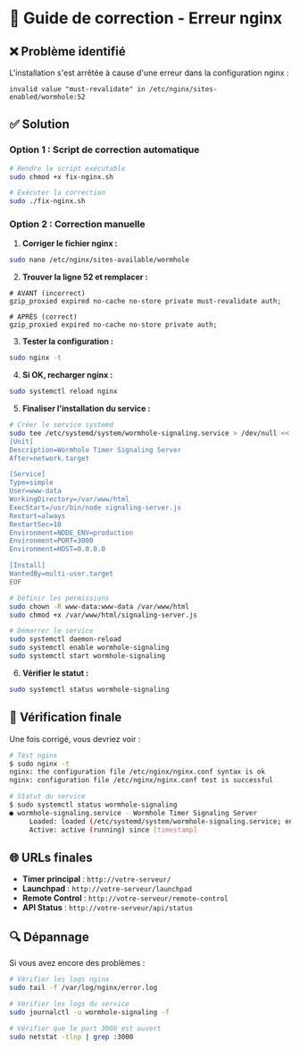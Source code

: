 # 🔧 Guide de correction - Erreur nginx

## ❌ Problème identifié

L'installation s'est arrêtée à cause d'une erreur dans la configuration nginx :
```
invalid value "must-revalidate" in /etc/nginx/sites-enabled/wormhole:52
```

## ✅ Solution

### Option 1 : Script de correction automatique

```bash
# Rendre le script exécutable
sudo chmod +x fix-nginx.sh

# Exécuter la correction
sudo ./fix-nginx.sh
```

### Option 2 : Correction manuelle

1. **Corriger le fichier nginx :**
```bash
sudo nano /etc/nginx/sites-available/wormhole
```

2. **Trouver la ligne 52 et remplacer :**
```nginx
# AVANT (incorrect)
gzip_proxied expired no-cache no-store private must-revalidate auth;

# APRÈS (correct)
gzip_proxied expired no-cache no-store private auth;
```

3. **Tester la configuration :**
```bash
sudo nginx -t
```

4. **Si OK, recharger nginx :**
```bash
sudo systemctl reload nginx
```

5. **Finaliser l'installation du service :**
```bash
# Créer le service systemd
sudo tee /etc/systemd/system/wormhole-signaling.service > /dev/null << 'EOF'
[Unit]
Description=Wormhole Timer Signaling Server
After=network.target

[Service]
Type=simple
User=www-data
WorkingDirectory=/var/www/html
ExecStart=/usr/bin/node signaling-server.js
Restart=always
RestartSec=10
Environment=NODE_ENV=production
Environment=PORT=3000
Environment=HOST=0.0.0.0

[Install]
WantedBy=multi-user.target
EOF

# Définir les permissions
sudo chown -R www-data:www-data /var/www/html
sudo chmod +x /var/www/html/signaling-server.js

# Démarrer le service
sudo systemctl daemon-reload
sudo systemctl enable wormhole-signaling
sudo systemctl start wormhole-signaling
```

6. **Vérifier le statut :**
```bash
sudo systemctl status wormhole-signaling
```

## 🎯 Vérification finale

Une fois corrigé, vous devriez voir :

```bash
# Test nginx
$ sudo nginx -t
nginx: the configuration file /etc/nginx/nginx.conf syntax is ok
nginx: configuration file /etc/nginx/nginx.conf test is successful

# Statut du service
$ sudo systemctl status wormhole-signaling
● wormhole-signaling.service - Wormhole Timer Signaling Server
     Loaded: loaded (/etc/systemd/system/wormhole-signaling.service; enabled; vendor preset: enabled)
     Active: active (running) since [timestamp]
```

## 🌐 URLs finales

- **Timer principal** : `http://votre-serveur/`
- **Launchpad** : `http://votre-serveur/launchpad`
- **Remote Control** : `http://votre-serveur/remote-control`
- **API Status** : `http://votre-serveur/api/status`

## 🔍 Dépannage

Si vous avez encore des problèmes :

```bash
# Vérifier les logs nginx
sudo tail -f /var/log/nginx/error.log

# Vérifier les logs du service
sudo journalctl -u wormhole-signaling -f

# Vérifier que le port 3000 est ouvert
sudo netstat -tlnp | grep :3000
```
